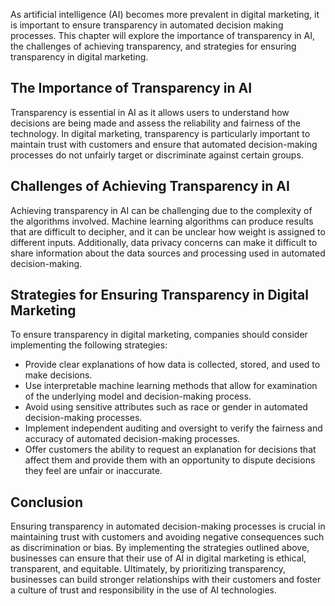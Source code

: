 
As artificial intelligence (AI) becomes more prevalent in digital marketing, it is important to ensure transparency in automated decision making processes. This chapter will explore the importance of transparency in AI, the challenges of achieving transparency, and strategies for ensuring transparency in digital marketing.

The Importance of Transparency in AI
------------------------------------

Transparency is essential in AI as it allows users to understand how decisions are being made and assess the reliability and fairness of the technology. In digital marketing, transparency is particularly important to maintain trust with customers and ensure that automated decision-making processes do not unfairly target or discriminate against certain groups.

Challenges of Achieving Transparency in AI
------------------------------------------

Achieving transparency in AI can be challenging due to the complexity of the algorithms involved. Machine learning algorithms can produce results that are difficult to decipher, and it can be unclear how weight is assigned to different inputs. Additionally, data privacy concerns can make it difficult to share information about the data sources and processing used in automated decision-making.

Strategies for Ensuring Transparency in Digital Marketing
---------------------------------------------------------

To ensure transparency in digital marketing, companies should consider implementing the following strategies:

* Provide clear explanations of how data is collected, stored, and used to make decisions.
* Use interpretable machine learning methods that allow for examination of the underlying model and decision-making process.
* Avoid using sensitive attributes such as race or gender in automated decision-making processes.
* Implement independent auditing and oversight to verify the fairness and accuracy of automated decision-making processes.
* Offer customers the ability to request an explanation for decisions that affect them and provide them with an opportunity to dispute decisions they feel are unfair or inaccurate.

Conclusion
----------

Ensuring transparency in automated decision-making processes is crucial in maintaining trust with customers and avoiding negative consequences such as discrimination or bias. By implementing the strategies outlined above, businesses can ensure that their use of AI in digital marketing is ethical, transparent, and equitable. Ultimately, by prioritizing transparency, businesses can build stronger relationships with their customers and foster a culture of trust and responsibility in the use of AI technologies.
